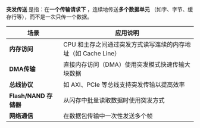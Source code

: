 **突发传送** 是指：在**一个传输请求下** ，连续地传送**多个数据单元** （如字、字节、缓存行等），而不是一次只传一个数据。

| 场景                 | 应用说明                                   |
| ------------------ | -------------------------------------- |
| **内存访问**           | CPU 和主存之间通过突发方式读写连续的内存地址（如 Cache Line） |
| **DMA传输**          | 直接内存访问（DMA）使用突发模式快速传输大块数据              |
| **总线协议**           | 如 AXI、PCIe 等总线支持突发传输以提高效率              |
| **Flash/NAND 存储器** | 从闪存中批量读取数据时使用突发方式                      |
| **网络通信**           | 在数据包传输中一次性发送多个帧                        |
